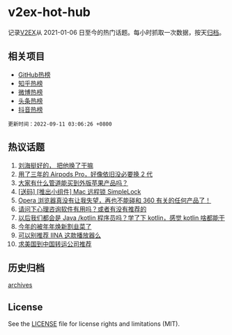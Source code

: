 # v2ex-hot-hub

 记录[V2EX](https://www.v2ex.com/)从 2021-01-06 日至今的热门话题。每小时抓取一次数据，按天[归档](archives)。
 
 ## 相关项目

- [GitHub热榜](https://github.com/lonnyzhang423/github-hot-hub)
- [知乎热榜](https://github.com/lonnyzhang423/zhihu-hot-hub)
- [微博热榜](https://github.com/lonnyzhang423/weibo-hot-hub)
- [头条热榜](https://github.com/lonnyzhang423/toutiao-hot-hub)
- [抖音热榜](https://github.com/lonnyzhang423/douyin-hot-hub)


 `更新时间：2022-09-11 03:06:26 +0800`

## 热议话题

1. [刘海挺好的， 把他换了干嘛](https://www.v2ex.com/t/879058)
1. [用了三年的 Airpods Pro，好像依旧没必要换 2 代](https://www.v2ex.com/t/879052)
1. [大家有什么管道能买到外版苹果产品吗？](https://www.v2ex.com/t/879053)
1. [[送码] [推出小组件] Mac 远程锁 SimpleLock](https://www.v2ex.com/t/879062)
1. [Opera 浏览器真没有让我失望，再也不能碰和 360 有关的任何产品了！](https://www.v2ex.com/t/879133)
1. [请问下心理咨询软件有用吗？或者有没有推荐的](https://www.v2ex.com/t/879077)
1. [以后我们都会是 Java /kotlin 程序员吗？学了下 kotlin，感觉 kotlin 啥都能干](https://www.v2ex.com/t/879059)
1. [今年的被年年焕新割韭菜了](https://www.v2ex.com/t/879122)
1. [可以别推荐 IINA 这款播放器么](https://www.v2ex.com/t/879106)
1. [求美国到中国转运公司推荐](https://www.v2ex.com/t/879098)

## 历史归档

[archives](archives)

## License

See the [LICENSE](LICENSE) file for license rights and limitations (MIT).
